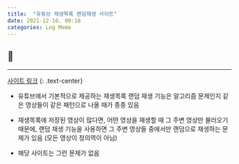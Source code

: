 ```yaml
---
title:  "유튜브 재생목록 랜덤재생 사이트"
date: 2021-12-16. 09:18
categories: Log Memo
---
```

## 🗿

---

[사이트 링크](http://www.playlist-randomizer.com/)
{: .text-center}

* 유튜브에서 기본적으로 제공하는 재생목록 랜덤 재생 기능은 알고리즘 문제인지 같은 영상들이 같은 패턴으로 나올 때가 종종 있음

* 재생목록에 저장된 영상이 많다면, 어떤 영상을 재생할 때 그 주변 영상만 불러오기 때문에, 랜덤 재생 기능을 사용하면 그 주변 영상들 중에서만 랜덤으로 재생하는 문제가 있음 (모든 영상이 정의역이 아님)

* 해당 사이트는 그런 문제가 없음